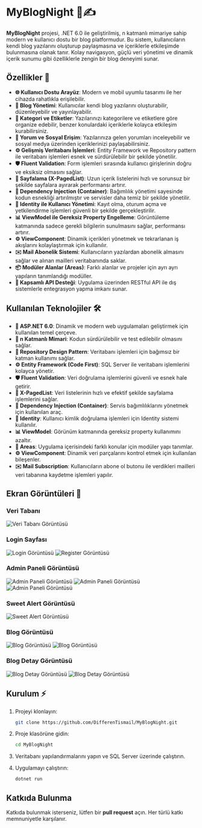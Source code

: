 # MyBlogNight 🌙✍️

**MyBlogNight** projesi, .NET 6.0 ile geliştirilmiş, n katmanlı mimariye sahip modern ve kullanıcı dostu bir blog platformudur. Bu sistem, kullanıcıların kendi blog yazılarını oluşturup paylaşmasına ve içeriklerle etkileşimde bulunmasına olanak tanır. Kolay navigasyon, güçlü veri yönetimi ve dinamik içerik sunumu gibi özelliklerle zengin bir blog deneyimi sunar.

## Özellikler 🚀  
- **🌐 Kullanıcı Dostu Arayüz**: Modern ve mobil uyumlu tasarımı ile her cihazda rahatlıkla erişilebilir.
- **📝 Blog Yönetimi**: Kullanıcılar kendi blog yazılarını oluşturabilir, düzenleyebilir ve yayınlayabilir.
- **📂 Kategori ve Etiketler**: Yazılarınızı kategorilere ve etiketlere göre organize edebilir, benzer konulardaki içeriklerle kolayca etkileşim kurabilirsiniz.
- **💬 Yorum ve Sosyal Erişim**: Yazılarınıza gelen yorumları inceleyebilir ve sosyal medya üzerinden içeriklerinizi paylaşabilirsiniz.
- **⚙️ Gelişmiş Veritabanı İşlemleri**: Entity Framework ve Repository pattern ile veritabanı işlemleri esnek ve sürdürülebilir bir şekilde yönetilir.
- **🛡️ Fluent Validation**: Form işlemleri sırasında kullanıcı girişlerinin doğru ve eksiksiz olmasını sağlar.
- **📄 Sayfalama (X-PagedList)**: Uzun içerik listelerini hızlı ve sorunsuz bir şekilde sayfalara ayırarak performansı artırır.
- **🔧 Dependency Injection (Container)**: Bağımlılık yönetimi sayesinde kodun esnekliği artırılmıştır ve servisler daha temiz bir şekilde yönetilir.
- **🔐 Identity ile Kullanıcı Yönetimi**: Kayıt olma, oturum açma ve yetkilendirme işlemleri güvenli bir şekilde gerçekleştirilir.
- **📊 ViewModel ile Gereksiz Property Engelleme**: Görüntüleme katmanında sadece gerekli bilgilerin sunulmasını sağlar, performansı artırır.
- **⚙️ ViewComponent**: Dinamik içerikleri yönetmek ve tekrarlanan iş akışlarını kolaylaştırmak için kullanılır.
- **✉️ Mail Abonelik Sistemi**: Kullanıcıların yazılardan abonelik almasını sağlar ve alınan mailleri veritabanında saklar.
- **📦 Modüler Alanlar (Areas)**: Farklı alanlar ve projeler için ayrı ayrı yapıların tanımlandığı modüller.
- **🔌 Kapsamlı API Desteği**: Uygulama üzerinden RESTful API ile dış sistemlerle entegrasyon yapma imkanı sunar.

## Kullanılan Teknolojiler 🛠️

- **🔧 ASP.NET 6.0**: Dinamik ve modern web uygulamaları geliştirmek için kullanılan temel çerçeve.
- **🔗 n Katmanlı Mimari**: Kodun sürdürülebilir ve test edilebilir olmasını sağlar.
- **🔨 Repository Design Pattern**: Veritabanı işlemleri için bağımsız bir katman kullanımı sağlar.
- **⚙️ Entity Framework (Code First)**: SQL Server ile veritabanı işlemlerini kolayca yönetir.
- **🛡️ Fluent Validation**: Veri doğrulama işlemlerini güvenli ve esnek hale getirir.
- **📄 X-PagedList**: Veri listelerinin hızlı ve efektif şekilde sayfalama işlemlerini sağlar.
- **🔧 Dependency Injection (Container)**: Servis bağımlılıklarını yönetmek için kullanılan araç.
- **🔐 Identity**: Kullanıcı kimlik doğrulama işlemleri için Identity sistemi kullanılır.
- **📊 ViewModel**: Görünüm katmanında gereksiz property kullanımını azaltır.
- **📂 Areas**: Uygulama içerisindeki farklı konular için modüler yapı tanımlar.
- **⚙️ ViewComponent**: Dinamik veri parçalarını kontrol etmek için kullanılan bileşenler.
- **✉️ Mail Subscription**: Kullanıcıların abone ol butonu ile verdikleri mailleri veri tabanına kaydetme işlemleri yapılır.

## Ekran Görüntüleri 📸

### Veri Tabanı
![Veri Tabanı Görüntüsü](photos/Db.jpg)

### Login Sayfası
![Login Görüntüsü](photos/Login.jpg)
![Register Görüntüsü](photos/Register.jpg)

### Admin Paneli Görüntüsü
![Admin Paneli Görüntüsü](photos/Author/AuthorCategories.jpg)
![Admin Paneli Görüntüsü](photos/Author/AuthorMyArticle.jpg)
![Admin Paneli Görüntüsü](photos/Author/AuthorMyComment.jpg)

### Sweet Alert Görüntüsü
![Sweet Alert Görüntüsü](photos/SweetAlert.jpg)

### Blog Görüntüsü
![Blog Görüntüsü](photos/Default/Default.jpg)
![Blog Görüntüsü](photos/Default/DefaultArticleList.jpg)

### Blog Detay Görüntüsü
![Blog Detay Görüntüsü](photos/ArticleDetail/ArticleDetailTopSide.jpg)
![Blog Detay Görüntüsü](photos/ArticleDetail/ArticleDetailBottomSide.jpg)

## Kurulum ⚡
1. Projeyi klonlayın:
   ```bash
   git clone https://github.com/DifferenTismail/MyBlogNight.git

2. Proje klasörüne gidin:
    ```bash
    cd MyBlogNight

3. Veritabanı yapılandırmalarını yapın ve SQL Server üzerinde çalıştırın.

4. Uygulamayı çalıştırın:
    ```bash
    dotnet run

## Katkıda Bulunma

Katkıda bulunmak isterseniz, lütfen bir **pull request** açın. Her türlü katkı memnuniyetle karşılanır.

